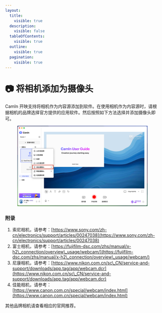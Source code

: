 ```yaml
---
layout:
  title:
    visible: true
  description:
    visible: false
  tableOfContents:
    visible: true
  outline:
    visible: true
  pagination:
    visible: true
---
```


# 📷 将相机添加为摄像头

CamIn 开映支持将相机作为内容源添加到软件。在使用相机作为内容源时，请根据相机的品牌选择官方提供的应用软件。然后按照如下方法选择并添加摄像头即可。

<figure><img src="../../.gitbook/assets/image (52).png" alt=""><figcaption></figcaption></figure>

### 附录

1. 索尼相机，请参考：[https://www.sony.com/zh-cn/electronics/support/articles/00247038](https://www.sony.com/zh-cn/electronics/support/articles/00247038)
2. 富士相机，请参考：[https://fujifilm-dsc.com/zhs/manual/x-h2\_connection/overview\_usage/webcam/](https://fujifilm-dsc.com/zhs/manual/x-h2\_connection/overview\_usage/webcam/)
3. 尼康相机，请参考：[https://www.nikon.com.cn/sc\_CN/service-and-support/downloads/app.tag/app/webcam.dcr](https://www.nikon.com.cn/sc\_CN/service-and-support/downloads/app.tag/app/webcam.dcr)
4. 佳能相机，请参考：[https://www.canon.com.cn/special/webcam/index.html](https://www.canon.com.cn/special/webcam/index.html)

其他品牌相机请查看相应的官网推荐。
